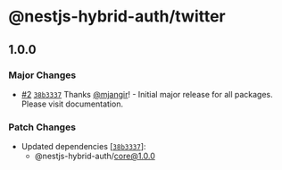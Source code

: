 # @nestjs-hybrid-auth/twitter

## 1.0.0

### Major Changes

- [#2](https://github.com/mjangir/nestjs-hybrid-auth/pull/2) [`38b3337`](https://github.com/mjangir/nestjs-hybrid-auth/commit/38b3337ea57cc7c368ce4b7dc51402a03eca47eb) Thanks [@mjangir](https://github.com/mjangir)! - Initial major release for all packages. Please visit documentation.

### Patch Changes

- Updated dependencies [[`38b3337`](https://github.com/mjangir/nestjs-hybrid-auth/commit/38b3337ea57cc7c368ce4b7dc51402a03eca47eb)]:
  - @nestjs-hybrid-auth/core@1.0.0
